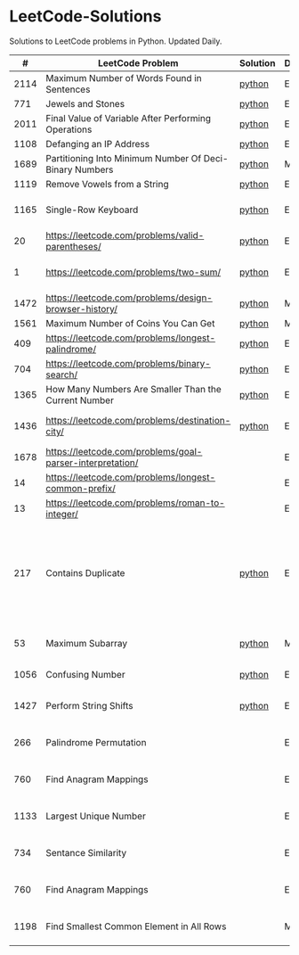 # LeetCode-Solutions
Solutions to LeetCode problems in Python. Updated Daily.

| # | LeetCode Problem  | Solution | Difficulty | Tags |
| --- | --- | --- | --- | --- |
| 2114 | Maximum Number of Words Found in Sentences | [python](https://github.com/kksemina/LeetCode-Solutions/blob/main/Python/2114%20Maximum%20Number%20of%20Words%20Found%20in%20Sentences.py) | Easy | String |
| 771 | Jewels and Stones | [python](https://github.com/kksemina/LeetCode-Solutions/tree/main/Python/771%20Jewels%20and%20Stones.py) | Easy | String |
| 2011 | Final Value of Variable After Performing Operations | [python](https://github.com/kksemina/LeetCode-Solutions/tree/main/Python/2011%20Final%20Value%20of%20Variable%20After%20Performing%20Operations.py) | Easy  | String |
| 1108 | Defanging an IP Address | [python](https://github.com/kksemina/LeetCode-Solutions/tree/main/Python/1108%20Defanging%20an%20IP%20Address.py) | Easy | String |
| 1689 | Partitioning Into Minimum Number Of Deci-Binary Numbers | [python](https://github.com/kksemina/LeetCode-Solutions/tree/main/Python/1689%20Partitioning%20Into%20Minimum%20Number%20Of%20Deci-Binary%20Numbers.py) | Medium | String |
| 1119 | Remove Vowels from a String | [python](https://github.com/kksemina/LeetCode-Solutions/tree/main/Python/1119_Remove_Vowels_from_a_String.py) | Easy | String |
| 1165 | Single-Row Keyboard | [python](https://github.com/kksemina/LeetCode-Solutions/tree/main/Python/1165%20Single-Row%20Keyboard.py) | Easy | String, Hash Table |
| 20 | https://leetcode.com/problems/valid-parentheses/ | [python](https://github.com/kksemina/LeetCode-Solutions/tree/main/Python/20_Valid_Parentheses.py) | Easy | String, Stack |
| 1 | https://leetcode.com/problems/two-sum/ | [python](https://github.com/kksemina/LeetCode-Solutions/tree/main/Python/1_Two_Sum.py) | Easy | Array, Hash Table |
| 1472 | https://leetcode.com/problems/design-browser-history/ | [python](https://github.com/kksemina/LeetCode-Solutions/tree/main/Python/1472_Design_Browser_History.py) | Medium | Array |
| 1561 | Maximum Number of Coins You Can Get | [python](https://github.com/kksemina/LeetCode-Solutions/tree/main/Python/1561_Maximum-Number_of_Coins_You_Can_Ger.py) | Medium | Array |
| 409 | https://leetcode.com/problems/longest-palindrome/ | [python](https://github.com/kksemina/LeetCode-Solutions/tree/main/Python/409_Longest_Palindrome.py) | Easy | Hash Table |
| 704 | https://leetcode.com/problems/binary-search/ | [python](https://github.com/kksemina/LeetCode-Solutions/tree/main/Python/704_Binary_Search.py) | Easy | Array |
| 1365 | How Many Numbers Are Smaller Than the Current Number | [python](https://github.com/kksemina/LeetCode-Solutions/tree/main/Python/1365_How_Many_Numbers_Are_Smaller_Than_the_Current_Number.py) | Easy | Array |
| 1436 | https://leetcode.com/problems/destination-city/ | [python](https://github.com/kksemina/LeetCode-Solutions/tree/main/Python/1436_Destination_City.py) | Easy | Hash Table, String |
| 1678 | https://leetcode.com/problems/goal-parser-interpretation/ |  | Easy | String |
| 14 | https://leetcode.com/problems/longest-common-prefix/ |  | Easy  | String |
| 13 | https://leetcode.com/problems/roman-to-integer/ |  | Easy | Hash Table |
| 217 | Contains Duplicate | [python](https://github.com/kksemina/LeetCode-Solutions/blob/main/Python/217_Contains_Duplicate.py)| Easy | Data Structure I - Hash Table, Loop Invariant, Linear Search, Sorting |
| 53 | Maximum Subarray | [python](https://github.com/kksemina/LeetCode-Solutions/blob/main/Python/53_Maximum_Subarray.py)| Medium | Data Structure I - Array |
| 1056 | Confusing Number | [python](https://github.com/kksemina/LeetCode-Solutions/blob/main/Python/1056_Confusing_Number.py)| Easy | Math, String |
| 1427 | Perform String Shifts | [python](https://github.com/kksemina/LeetCode-Solutions/blob/main/Python/1427_Perform_String_Shifts.py)| Easy | Array, Math, String |
| 266 | Palindrome Permutation | | Easy | Hash Table, String |
| 760 | Find Anagram Mappings | | Easy | Hash Table, Array |
| 1133 | Largest Unique Number | | Easy | Hash Table, Array |
| 734 | Sentance Similarity | | Easy | Hash Table, Array |
| 760 | Find Anagram Mappings | | Easy | Hash Table, Array |
| 1198 | Find Smallest Common Element in All Rows | | Medium | Hash Table, Array |





